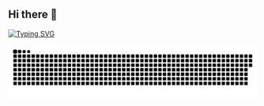 ## Hi there 👋

<!--
**zhongxia12/zhongxia12** is a ✨ _special_ ✨ repository because its `README.md` (this file) appears on your GitHub profile.

Here are some ideas to get you started:

- 🔭 I’m currently working on ...
- 🌱 I’m currently learning ...
- 👯 I’m looking to collaborate on ...
- 🤔 I’m looking for help with ...
- 💬 Ask me about ...
- 📫 How to reach me: ...
- 😄 Pronouns: ...
- ⚡ Fun fact: ...
-->

[![Typing SVG](https://readme-typing-svg.demolab.com/?lines=欢迎访问我的主页)](https://git.io/typing-svg)


<picture>
  <source media="(prefers-color-scheme: dark)" srcset="https://raw.githubusercontent.com/zhongxia12/zhongxia12/output/github-contribution-grid-snake-dark.svg">
  <source media="(prefers-color-scheme: light)" srcset="https://raw.githubusercontent.com/zhongxia12/zhongxia12/output/github-contribution-grid-snake.svg">
  <img alt="github contribution grid snake animation" src="https://raw.githubusercontent.com/zhongxia12/zhongxia12/output/github-contribution-grid-snake.svg">
</picture>
